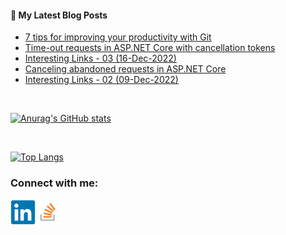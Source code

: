 #### 📝 My Latest Blog Posts
<!-- BLOG-POST-LIST:START -->
- [7 tips for improving your productivity with Git](https://blog.genezini.com/p/7-tips-for-improving-your-productivity-with-git/)
- [Time-out requests in ASP.NET Core with cancellation tokens](https://blog.genezini.com/p/time-out-requests-in-asp.net-core-with-cancellation-tokens/)
- [Interesting Links - 03 &lpar;16-Dec-2022&rpar;](https://blog.genezini.com/p/interesting-links-03/)
- [Canceling abandoned requests in ASP.NET Core](https://blog.genezini.com/p/canceling-abandoned-requests-in-asp.net-core/)
- [Interesting Links - 02 &lpar;09-Dec-2022&rpar;](https://blog.genezini.com/p/interesting-links-02/)
<!-- BLOG-POST-LIST:END -->

<br/>

[![Anurag's GitHub stats](https://github-readme-stats.vercel.app/api?username=dgenezini&count_private=true&hide=contribs&theme=default&show_icons=true)](https://github.com/dgenezini/dgenezini)

<br/>

[![Top Langs](https://github-readme-stats.vercel.app/api/top-langs/?username=dgenezini&count_private=true&layout=compact&theme=default&langs_count=10)](https://github.com/dgenezini/dgenezini)

### Connect with me:

[<img align="left" alt="My Linkedin Profile" title="My Linkedin Profile" width="40px" src="https://raw.githubusercontent.com/dgenezini/dgenezini/master/icons/linkedin-original.svg" />][linkedin]

[<img align="left" alt="My Stack Overflow Profile" title="My Stack Overflow Profile" width="40px" src="https://raw.githubusercontent.com/dgenezini/dgenezini/master/icons/stackoverflow.png" />][stackoverflow]

<br/>
<br/>

[linkedin]: https://www.linkedin.com/in/danielgenezini/
[stackoverflow]: https://stackoverflow.com/users/4058784/daniel-genezini?tab=profile
